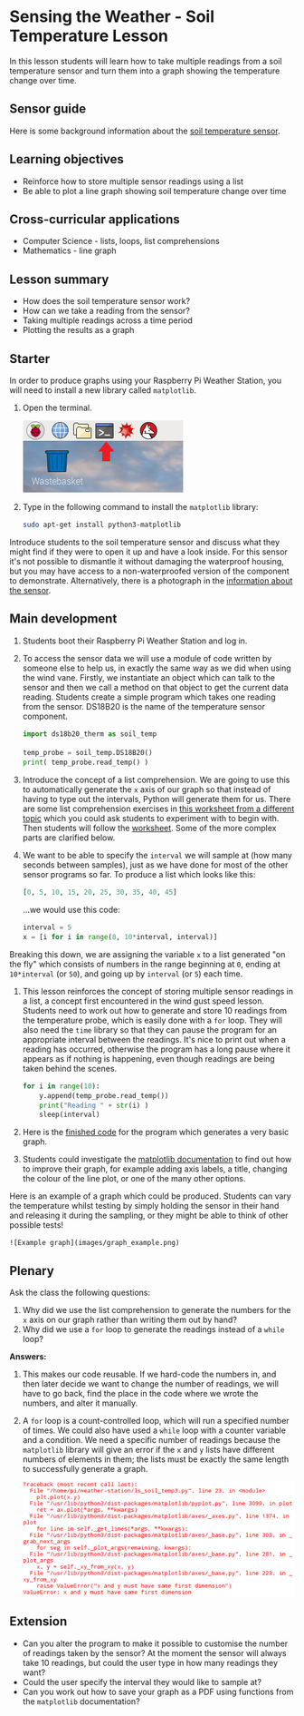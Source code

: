 #  Sensing the Weather - Soil Temperature Lesson

In this lesson students will learn how to take multiple readings from a soil temperature sensor and turn them into a graph showing the temperature change over time.

## Sensor guide

Here is some background information about the [soil temperature sensor](../guides/soil_temperature.md).

## Learning objectives

- Reinforce how to store multiple sensor readings using a list
- Be able to plot a line graph showing soil temperature change over time

## Cross-curricular applications

- Computer Science - lists, loops, list comprehensions
- Mathematics - line graph

## Lesson summary

- How does the soil temperature sensor work?
- How can we take a reading from the sensor?
- Taking multiple readings across a time period
- Plotting the results as a graph

## Starter

In order to produce graphs using your Raspberry Pi Weather Station, you will need to install a new library called `matplotlib`.

1. Open the terminal.

	![Terminal](images/terminal.png)

1. Type in the following command to install the `matplotlib` library:

	```bash
	sudo apt-get install python3-matplotlib
	```

Introduce students to the soil temperature sensor and discuss what they might find if they were to open it up and have a look inside. For this sensor it's not possible to dismantle it without damaging the waterproof housing, but you may have access to a non-waterproofed version of the component to demonstrate. Alternatively, there is a photograph in the [information about the sensor](../guides/soil_temperature.md).

## Main development

1. Students boot their Raspberry Pi Weather Station and log in.

1. To access the sensor data we will use a module of code written by someone else to help us, in exactly the same way as we did when using the wind vane. Firstly, we instantiate an object which can talk to the sensor and then we call a method on that object to get the current data reading. Students create a simple program which takes one reading from the sensor. DS18B20 is the name of the temperature sensor component.

	```python
	import ds18b20_therm as soil_temp

	temp_probe = soil_temp.DS18B20()
	print( temp_probe.read_temp() )
	```

1. Introduce the concept of a list comprehension. We are going to use this to automatically generate the `x` axis of our graph so that instead of having to type out the intervals, Python will generate them for us. There are some list comprehension exercises in [this worksheet from a different topic](https://www.raspberrypi.org/learning/visualising-sorting-with-python/lesson-1/worksheet/) which you could ask students to experiment with to begin with. Then students will follow the [worksheet](worksheet.md). Some of the more complex parts are clarified below.

1. We want to be able to specify the `interval` we will sample at (how many seconds between samples), just as we have done for most of the other sensor programs so far. To produce a list which looks like this:

	```python
	[0, 5, 10, 15, 20, 25, 30, 35, 40, 45]
	```

	...we would use this code:

	```python
	interval = 5
	x = [i for i in range(0, 10*interval, interval)]
	```

Breaking this down, we are assigning the variable `x` to a list generated "on the fly" which consists of numbers in the range beginning at `0`, ending at `10*interval` (or `50`), and going up by `interval` (or `5`) each time.

1. This lesson reinforces the concept of storing multiple sensor readings in a list, a concept first encountered in the wind gust speed lesson. Students need to work out how to generate and store 10 readings from the temperature probe, which is easily done with a `for` loop. They will also need the `time` library so that they can pause the program for an appropriate interval between the readings. It's nice to print out when a reading has occurred, otherwise the program has a long pause where it appears as if nothing is happening, even though readings are being taken behind the scenes.

	```python
	for i in range(10):
	    y.append(temp_probe.read_temp())
	    print("Reading " + str(i) )
	    sleep(interval)
	```

1. Here is the [finished code](code/soil_temp.py) for the program which generates a very basic graph.

1. Students could investigate the [matplotlib documentation](http://matplotlib.org/users/beginner.html) to find out how to improve their graph, for example adding axis labels, a title, changing the colour of the line plot, or one of the many other options.

Here is an example of a graph which could be produced. Students can vary the temperature whilst testing by simply holding the sensor in their hand and releasing it during the sampling, or they might be able to think of other possible tests!

	![Example graph](images/graph_example.png)

## Plenary

Ask the class the following questions:

1. Why did we use the list comprehension to generate the numbers for the `x` axis on our graph rather than writing them out by hand?
1. Why did we use a `for` loop to generate the readings instead of a `while` loop?

**Answers:**

1. This makes our code reusable. If we hard-code the numbers in, and then later decide we want to change the number of readings, we will have to go back, find the place in the code where we wrote the numbers, and alter it manually.
1. A `for` loop is a count-controlled loop, which will run a specified number of times. We could also have used a `while` loop with a counter variable and a condition. We need a specific number of readings because the `matplotlib` library will give an error if the `x` and `y` lists have different numbers of elements in them; the lists must be exactly the same length to successfully generate a graph.

	![Error message if lists for x and y not equal](images/error_matplotlib.png)


## Extension

- Can you alter the program to make it possible to customise the number of readings taken by the sensor? At the moment the sensor will always take 10 readings, but could the user type in how many readings they want?
- Could the user specify the interval they would like to sample at?
- Can you work out how to save your graph as a PDF using functions from the `matplotlib` documentation?
